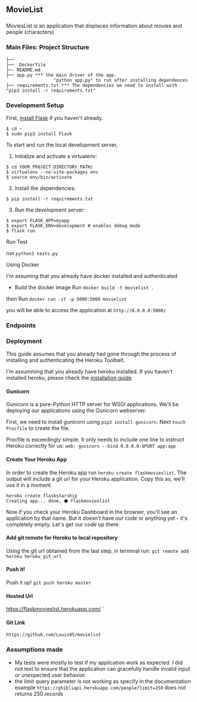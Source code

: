 MovieList
----------

###
MoviesList is an application that displaces information about movies and people (characters)


### Main Files: Project Structure

  ```
  ├── 
  ├──  Dockerfile
  ├─- README.md
  ├── app.py *** the main driver of the app.
                    "python app.py" to run after installing dependences
  ├── requirements.txt *** The dependencies we need to install with "pip3 install -r requirements.txt"
 
  ```

### Development Setup

First, [install Flask](http://flask.pocoo.org/docs/1.0/installation/#install-flask) if you haven't already.

  ```
  $ cd ~
  $ sudo pip3 install Flask
  ```

To start and run the local development server,

1. Initialize and activate a virtualenv:
  ```
  $ cd YOUR_PROJECT_DIRECTORY_PATH/
  $ virtualenv --no-site-packages env
  $ source env/bin/activate
  ```

2. Install the dependencies:
  ```
  $ pip install -r requirements.txt
  ```

3. Run the development server:
  ```
  $ export FLASK_APP=myapp
  $ export FLASK_ENV=development # enables debug mode
  $ flask run
  ```
Run Test

run `python3 tests.py` 


Using Docker

I'm assuming that you already have docker installed and authenticated
- Build the docker image
Run `docker build -t movielist .`

then 
Run `docker run -it -p 5000:5000 movielist`

you will be able to access the application at `http://0.0.0.0:5000/`

### Endpoints



### Deployment

This guide assumes that you already had gone through the process of installing and authenticating the Heroku Toolbelt.

I'm assumming that you already have heroku installed. If you haven't installed heroku, please check the [installation guide](https://devcenter.heroku.com/articles/heroku-cli)

#### Gunicorn

Gunicorn is a pure-Python HTTP server for WSGI applications. We'll be deploying our applications using the Gunicorn webserver.

First, we need to install gunicorn using  `pip3 install gunicorn`. Next `touch Procfile` to create the file.

Procfile is exceedingly simple. It only needs to include one line to instruct Heroku correctly for us: `web: gunicorn --bind 0.0.0.0:$PORT app:app`

#### Create Your Heroku App

In order to create the Heroku app run `heroku create flaskmovieslist`. The output will include a git _url_ for your Heroku application. Copy this as, we'll use it in a moment.

```
heroku create flaskstarship
Creating app... done, ⬢ flaskmovieslist
```
Now if you check your Heroku Dashboard in the browser, you'll see an application by that name. But it doesn't have our code or anything yet - it's completely empty. Let's get our code up there.

#### Add git remote for Heroku to local repository

Using the git url obtained from the last step, in terminal run: `git remote add heroku heroku_git_url`

#### Push it!
Push it up! `git push heroku master`

#### Hosted Url
https://flaskmovieslist.herokuapp.com/ `

#### Git Link
`https://github.com/Louis95/movielist`


### Assumptions made

- My tests were mostly to test if my application work as expected. I did not test to  ensure that the application can gracefully handle invalid input or unexpected user behavior.
- the limit query parameter is not working as specify in the documentation example `https://ghibliapi.herokuapp.com/people?limit=250` does not returns 250 records  
